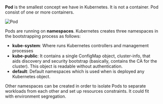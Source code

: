 **Pod** is the smallest concept we have in Kubernetes. It is not a container. Pod consist of one or more containers.

<img src="/andresguisado/courses/kubernetes-basic-concepts/pods/assets/pod.png" alt="Pod">

Pods are running on **namespaces**. Kubernetes creates three namespaces in the bootstrapping process as follows:

* **kube-system**: Where runs Kubernetes controllers and management processes
* **kube-public**: It contains a single ConfigMap object, cluster-info, that aids discovery and security bootstrap (basically, contains the CA for the cluster). This object is readable without authentication.
* **default**: Default namespaces which is used when is deployed any Kubernetes object.

Other namespaces can be created in order to isolate Pods to separate workloads from each other and set up resources constraints. It could fit with environment segregation.





